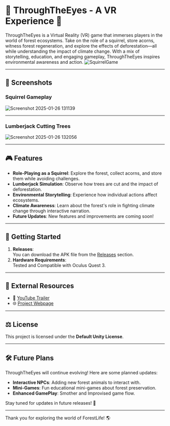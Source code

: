 # 🌲 ThroughTheEyes - A VR Experience 🌳

ThroughTheEyes is a Virtual Reality (VR) game that immerses players in the world of forest ecosystems. Take on the role of a squirrel, store acorns, witness forest regeneration, and explore the effects of deforestation—all while understanding the impact of climate change. With a mix of storytelling, education, and engaging gameplay, ThroughTheEyes inspires environmental awareness and action.
![SquirrelGame](https://github.com/user-attachments/assets/225fa61e-bf15-40de-ad0b-c9d0a34a8b74)


---

## 📸 Screenshots  

### Squirrel Gameplay  
![Screenshot 2025-01-26 131139](https://github.com/user-attachments/assets/bc650f07-d4a4-4365-a654-edd64a3db85a)

---

### Lumberjack Cutting Trees  
![Screenshot 2025-01-26 132056](https://github.com/user-attachments/assets/b6d7cd39-7c7d-42ae-970d-ace57d58de33)


---

## 🎮 Features  

- **Role-Playing as a Squirrel**: Explore the forest, collect acorns, and store them while avoiding challenges.  
- **Lumberjack Simulation**: Observe how trees are cut and the impact of deforestation.  
- **Environmental Storytelling**: Experience how individual actions affect ecosystems.  
- **Climate Awareness**: Learn about the forest's role in fighting climate change through interactive narration.  
- **Future Updates**: New features and improvements are coming soon!


---

## 🚀 Getting Started  

1. **Releases**:  
   You can download the APK file from the [Releases](https://github.com/yourusername/ForestLife/releases) section.  
2. **Hardware Requirements**:  
   Tested and Compatible with Oculus Quest 3.  

---

## 🔗 External Resources  

- 🎥 [YouTube Trailer](https://www.youtube.com/watch?v=eVVe0a9YCi0)  
- 🌐 [Project Webpage](https://surya-veera02.github.io/AgricHackathon/)  

---

## ⚖️ License  

This project is licensed under the **Default Unity License**.  

---

## 🛠 Future Plans  

ThroughTheEyes will continue evolving! Here are some planned updates:  
- **Interactive NPCs**: Adding new forest animals to interact with.  
- **Mini-Games**: Fun educational mini-games about forest preservation.  
- **Enhanced GamePlay**: Smother and Improvised game flow. 

Stay tuned for updates in future releases! 🎉  


---

Thank you for exploring the world of ForestLife! 🌎
